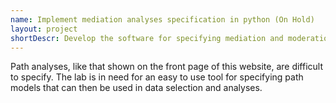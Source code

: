```yaml
---
name: Implement mediation analyses specification in python (On Hold)
layout: project
shortDescr: Develop the software for specifying mediation and moderation statistical analyses using python.
---
```

Path analyses, like that shown on the front page of this website, are difficult to specify. The lab is in need for an easy to use tool for specifying path models that can then be used in data selection and analyses. 


